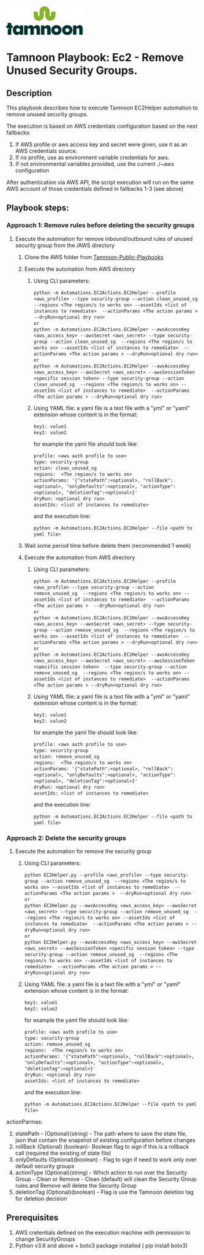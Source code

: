 
<img src="../../images/icons/Tamnoon.png" width="200"/>

# Tamnoon Playbook: Ec2 - Remove Unused Security Groups.

## Description
This playbook describes how to execute Tamnoon EC2Helper automation to remove unused security groups.

The execution is based on AWS credentials configuration based on the next fallbacks:
1. If AWS profile or aws access key and secret were given, use it as an AWS credentials source.
2. If no profile, use as environment variable credentials for aws.
3. If not environmental variables provided, use the current ./~aws configuration

After authentication via AWS API, the script execution will run on the same AWS account of those credentials defined in fallbacks 1-3 (see above)

## Playbook steps:
### Approach 1: Remove rules before deleting the security groups
1. Execute the automation for remove inbound/outbound rules of unused security group from the /AWS directory
   1. Clone the AWS folder from  [Tamnoon-Public-Playbooks](https://github.com/tamnoon-io/Tamnoon-Public-Playbooks)
   2. Execute the automation from AWS directory
      1. Using CLI parameters:
 
             python -m Automations.EC2Actions.EC2Helper --profile <aws_profile> --type security-group --action clean_unused_sg  --regions <The region/s to works on> --assetIds <list of instances to remediate>  --actionParams <The action params >  --dryRun<optional dry run>
             or 
             python -m Automations.EC2Actions.EC2Helper --awsAccessKey <aws_access_key> --awsSecret <aws_secret> --type security-group --action clean_unused_sg  --regions <The region/s to works on> --assetIds <list of instances to remediate>  --actionParams <The action params > --dryRun<optional dry run>
             or
             python -m Automations.EC2Actions.EC2Helper --awsAccessKey <aws_access_key> --awsSecret <aws_secret> --awsSessionToken <specific session token> --type security-group --action clean_unused_sg  --regions <The region/s to works on> --assetIds <list of instances to remediate>  --actionParams <The action params > --dryRun<optional dry run>
      2. Using YAML file: a yaml file is a text file with a "yml" or "yaml" extension whose content is in the format:
   
             key1: value1
             key2: value2
         for example the yaml file should look like:

             profile: <aws auth profile to use>
             type: security-group
             action: clean_unused_sg
             regions:  <The region/s to works on>
             actionParams: '{"statePath":<optional>, "rollBack":<optional>, "onlyDefaults":<optional>, "actionType":<optional>, "deletionTag":<optional>}'
             dryRun: <optional dry run>
             assetIds: <list of instances to remediate>
      
         and the execution line:
           
             python -m Automations.EC2Actions.EC2Helper --file <path to yaml file>

   3. Wait some period time before delete them (recommended 1 week)

   4. Execute the automation from AWS directory
      1. Using CLI parameters:
          
             python -m Automations.EC2Actions.EC2Helper --profile <aws_profile> --type security-group --action remove_unused_sg  --regions <The region/s to works on> --assetIds <list of instances to remediate>  --actionParams <The action params >  --dryRun<optional dry run>
             or 
             python -m Automations.EC2Actions.EC2Helper --awsAccessKey <aws_access_key> --awsSecret <aws_secret> --type security-group --action remove_unused_sg  --regions <The region/s to works on> --assetIds <list of instances to remediate>  --actionParams <The action params > --dryRun<optional dry run>
             or
             python -m Automations.EC2Actions.EC2Helper --awsAccessKey <aws_access_key> --awsSecret <aws_secret> --awsSessionToken <specific session token>  --type security-group --action remove_unused_sg  --regions <The region/s to works on> --assetIds <list of instances to remediate>  --actionParams <The action params > --dryRun<optional dry run>
      2. Using YAML file: a yaml file is a text file with a "yml" or "yaml" extension whose content is in the format:
   
             key1: value1
             key2: value2
         for example the yaml file should look like:

             profile: <aws auth profile to use>
             type: security-group
             action: remove_unused_sg
             regions:  <The region/s to works on>
             actionParams: '{"statePath":<optional>, "rollBack":<optional>, "onlyDefaults":<optional>, "actionType":<optional>, "deletionTag":<optional>}'
             dryRun: <optional dry run>
             assetIds: <list of instances to remediate>
      
         and the execution line:
           
             python -m Automations.EC2Actions.EC2Helper --file <path to yaml file>


### Approach 2: Delete the security groups
1. Execute the automation for remove the security group
     1. Using CLI parameters:
            
            python EC2Helper.py --profile <aws_profile> --type security-group --action remove_unused_sg  --regions <The region/s to works on> --assetIds <list of instances to remediate>  --actionParams <The action params >  --dryRun<optional dry run>
            or 
            python EC2Helper.py --awsAccessKey <aws_access_key> --awsSecret <aws_secret> --type security-group --action remove_unused_sg  --regions <The region/s to works on> --assetIds <list of instances to remediate>  --actionParams <The action params > --dryRun<optional dry run>
            or
            python EC2Helper.py --awsAccessKey <aws_access_key> --awsSecret <aws_secret> --awsSessionToken <specific session token> --type security-group --action remove_unused_sg  --regions <The region/s to works on> --assetIds <list of instances to remediate>  --actionParams <The action params > --dryRun<optional dry run>

      2. Using YAML file: a yaml file is a text file with a "yml" or "yaml" extension whose content is in the format:
   
             key1: value1
             key2: value2
         for example the yaml file should look like:

             profile: <aws auth profile to use>
             type: security-group
             action: remove_unused_sg
             regions:  <The region/s to works on>
             actionParams: '{"statePath":<optional>, "rollBack":<optional>, "onlyDefaults":<optional>, "actionType":<optional>, "deletionTag":<optional>}'
             dryRun: <optional dry run>
             assetIds: <list of instances to remediate>
      
         and the execution line:
           
             python -m Automations.EC2Actions.EC2Helper --file <path to yaml file>

    

actionParmas:
1. statePath - (Optional)(string) - The path where to save the state file, json that contain the snapshot of existing configuration before changes
2. rollBack (Optional) (boolean)- Boolean flag to sign if this is a rollback call (required the existing of state file)
3. onlyDefaults (Optional)(boolean) - Flag to sign if need to work only over default security groups 
4. actionType (Optional)(string) - Which action to run over the Security Group - Clean or Remove - Clean (default) will clean the Security Group rules and Remove will delete the Security Group
5. deletionTag (Optional)(boolean) - Flag is use the Tamnoon deletion tag for deletion decision
   


## Prerequisites 
1. AWS cretentials defined on the execution machine with permission to change SecurityGroups
2. Python v3.6  and above + boto3 package installed ( pip install boto3)


